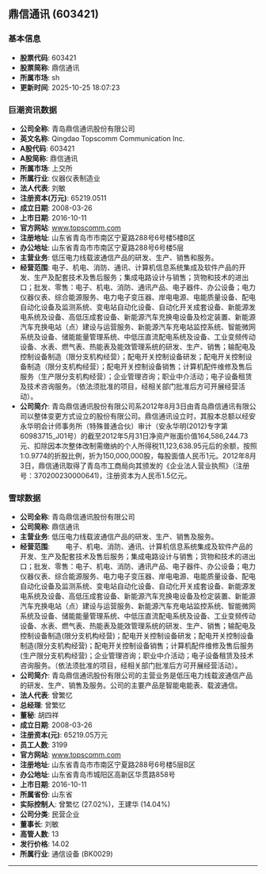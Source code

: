 ## 鼎信通讯 (603421)

### 基本信息

- **股票代码**: 603421
- **股票简称**: 鼎信通讯
- **所属市场**: sh
- **更新时间**: 2025-10-25 18:07:23

### 巨潮资讯数据

- **公司全称**: 青岛鼎信通讯股份有限公司
- **英文名称**: Qingdao Topscomm Communication Inc.
- **A股代码**: 603421
- **A股简称**: 鼎信通讯
- **所属市场**: 上交所
- **所属行业**: 仪器仪表制造业
- **法人代表**: 刘敏
- **注册资本(万元)**: 65219.0511
- **成立日期**: 2008-03-26
- **上市日期**: 2016-10-11
- **官方网站**: www.topscomm.com
- **注册地址**: 山东省青岛市市南区宁夏路288号6号楼5楼B区
- **办公地址**: 山东省青岛市市南区宁夏路288号6号楼5层
- **主营业务**: 低压电力线载波通信产品的研发、生产、销售和服务。
- **经营范围**: 电子、机电、消防、通讯、计算机信息系统集成及软件产品的开发、生产及配套技术及售后服务；集成电路设计与销售；货物和技术的进出口；批发、零售：电子、机电、消防、通讯产品、电子器件、办公设备；电力仪器仪表、综合能源服务、电力电子变压器、岸电电源、电能质量设备、配电自动化设备及监测系统、变电站自动化设备、自动化开关成套设备、新能源发电系统及设备、高低压成套设备、新能源汽车充换电设备及检定装置、新能源汽车充换电站（点）建设与运营服务、新能源汽车充电站监控系统、智能微网系统及设备、储能能量管理系统、中低压直流配电系统及设备、工业变频传动设备、水表、燃气表、热能表及能效管理系统的研发、生产、销售；输配电及控制设备制造（限分支机构经营）；配电开关控制设备研发；配电开关控制设备制造（限分支机构经营）；配电开关控制设备销售；计算机配件维修及售后服务（生产限分支机构经营）；企业管理咨询；职业中介活动；电子设备租赁及技术咨询服务。（依法须批准的项目，经相关部门批准后方可开展经营活动）。
- **公司简介**: 青岛鼎信通讯股份有限公司系2012年8月3日由青岛鼎信通讯有限公司以整体变更方式设立的股份有限公司。鼎信通讯设立时，其股本总额以经安永华明会计师事务所（特殊普通合伙）审计（安永华明(2012)专字第60983715_J01号）的截至2012年5月31日净资产账面价值164,586,244.73元、扣除因本次整体改制需缴纳的个人所得税11,123,638.95元后的余额，按照1:0.9774的折股比例，折为150,000,000股，每股面值人民币1元。2012年8月3日，鼎信通讯取得了青岛市工商局向其颁发的《企业法人营业执照》（注册号：370200230000641)，注册资本为人民币1.5亿元。

### 雪球数据

- **公司全称**: 青岛鼎信通讯股份有限公司
- **公司简称**: 鼎信通讯
- **主营业务**: 低压电力线载波通信产品的研发、生产、销售及服务。
- **经营范围**: 　　电子、机电、消防、通讯、计算机信息系统集成及软件产品的开发、生产及配套技术及售后服务；集成电路设计与销售；货物和技术的进出口；批发、零售：电子、机电、消防、通讯产品、电子器件、办公设备；电力仪器仪表、综合能源服务、电力电子变压器、岸电电源、电能质量设备、配电自动化设备及监测系统、变电站自动化设备、自动化开关成套设备、新能源发电系统及设备、高低压成套设备、新能源汽车充换电设备及检定装置、新能源汽车充换电站（点）建设与运营服务、新能源汽车充电站监控系统、智能微网系统及设备、储能能量管理系统、中低压直流配电系统及设备、工业变频传动设备、水表、燃气表、热能表及能效管理系统的研发、生产、销售；输配电及控制设备制造(限分支机构经营)；配电开关控制设备研发；配电开关控制设备制造(限分支机构经营)；配电开关控制设备销售；计算机配件维修及售后服务(生产限分支机构经营)；企业管理咨询；职业中介活动；电子设备租赁及技术咨询服务。（依法须批准的项目，经相关部门批准后方可开展经营活动）。
- **公司简介**: 青岛鼎信通讯股份有限公司的主营业务是低压电力线载波通信产品的研发、生产、销售及服务。公司的主要产品是智能电能表、载波通信。
- **法人代表**: 曾繁忆
- **总经理**: 曾繁忆
- **董秘**: 胡四祥
- **成立日期**: 2008-03-26
- **注册资本(元)**: 65219.05万元
- **员工人数**: 3199
- **官方网站**: www.topscomm.com
- **注册地址**: 山东省青岛市市南区宁夏路288号6号楼5层B区
- **办公地址**: 山东省青岛市城阳区高新区华贯路858号
- **上市日期**: 2016-10-11
- **所属省份**: 山东省
- **实际控制人**: 曾繁忆 (27.02%)，王建华 (14.04%)
- **公司分类**: 民营企业
- **董事长**: 刘敏
- **高管人数**: 13
- **发行价格**: 14.02
- **所属行业**: 通信设备 (BK0029)

---